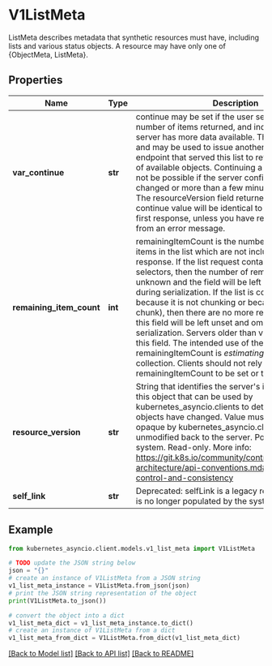 # V1ListMeta

ListMeta describes metadata that synthetic resources must have, including lists and various status objects. A resource may have only one of {ObjectMeta, ListMeta}.

## Properties

Name | Type | Description | Notes
------------ | ------------- | ------------- | -------------
**var_continue** | **str** | continue may be set if the user set a limit on the number of items returned, and indicates that the server has more data available. The value is opaque and may be used to issue another request to the endpoint that served this list to retrieve the next set of available objects. Continuing a consistent list may not be possible if the server configuration has changed or more than a few minutes have passed. The resourceVersion field returned when using this continue value will be identical to the value in the first response, unless you have received this token from an error message. | [optional] 
**remaining_item_count** | **int** | remainingItemCount is the number of subsequent items in the list which are not included in this list response. If the list request contained label or field selectors, then the number of remaining items is unknown and the field will be left unset and omitted during serialization. If the list is complete (either because it is not chunking or because this is the last chunk), then there are no more remaining items and this field will be left unset and omitted during serialization. Servers older than v1.15 do not set this field. The intended use of the remainingItemCount is *estimating* the size of a collection. Clients should not rely on the remainingItemCount to be set or to be exact. | [optional] 
**resource_version** | **str** | String that identifies the server&#39;s internal version of this object that can be used by kubernetes_asyncio.clients to determine when objects have changed. Value must be treated as opaque by kubernetes_asyncio.clients and passed unmodified back to the server. Populated by the system. Read-only. More info: https://git.k8s.io/community/contributors/devel/sig-architecture/api-conventions.md#concurrency-control-and-consistency | [optional] 
**self_link** | **str** | Deprecated: selfLink is a legacy read-only field that is no longer populated by the system. | [optional] 

## Example

```python
from kubernetes_asyncio.client.models.v1_list_meta import V1ListMeta

# TODO update the JSON string below
json = "{}"
# create an instance of V1ListMeta from a JSON string
v1_list_meta_instance = V1ListMeta.from_json(json)
# print the JSON string representation of the object
print(V1ListMeta.to_json())

# convert the object into a dict
v1_list_meta_dict = v1_list_meta_instance.to_dict()
# create an instance of V1ListMeta from a dict
v1_list_meta_from_dict = V1ListMeta.from_dict(v1_list_meta_dict)
```
[[Back to Model list]](../README.md#documentation-for-models) [[Back to API list]](../README.md#documentation-for-api-endpoints) [[Back to README]](../README.md)


